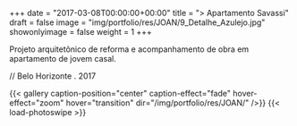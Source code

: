 +++
date = "2017-03-08T00:00:00+00:00"
title = "> Apartamento Savassi"
draft = false
image = "img/portfolio/res/JOAN/9_Detalhe_Azulejo.jpg"
showonlyimage = false
weight = 1
+++

<!--more-->

Projeto arquitetônico de reforma e acompanhamento de obra em apartamento de jovem casal.

// Belo Horizonte . 2017

{{< gallery caption-position="center" caption-effect="fade" hover-effect="zoom" hover="transition" dir="/img/portfolio/res/JOAN/" />}} {{< load-photoswipe >}}
